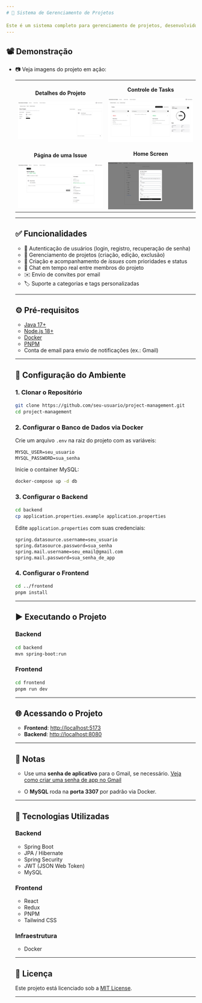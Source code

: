 ```yaml
---
# 📁 Sistema de Gerenciamento de Projetos

Este é um sistema completo para gerenciamento de projetos, desenvolvido com **Spring Boot** no backend e **React** no frontend. Ele oferece funcionalidades como autenticação de usuários, criação e gerenciamento de projetos, issues, chat em tempo real, envio de convites por email e muito mais. O banco de dados **MySQL** é configurado para rodar via **Docker**, facilitando a execução do projeto.
---
```


## 📽️ Demonstração

- 📷 Veja imagens do projeto em ação:

  <table align="center">
  <tr>
    <td align="center">
      <p><strong>Detalhes do Projeto</strong></p>
      <img src="https://raw.githubusercontent.com/SAIKO9X/management-project/main/screenshots/image.png" alt="Detalhes do Projeto" width="400"/>
    </td>
    <td align="center">
      <p><strong>Controle de Tasks</strong></p>
      <img src="https://raw.githubusercontent.com/SAIKO9X/management-project/main/screenshots/image2.png" alt="Controle de Tasks" width="400"/>
    </td>
  </tr>
  <tr>
    <td align="center">
      <p><strong>Página de uma Issue</strong></p>
      <img src="https://raw.githubusercontent.com/SAIKO9X/management-project/main/screenshots/image3.png" alt="Página de uma Issue" width="400"/>
    </td>
    <td align="center">
      <p><strong>Home Screen</strong></p>
      <img src="https://raw.githubusercontent.com/SAIKO9X/management-project/main/screenshots/image4.png" alt="Home Screen" width="400"/>
    </td>
  </tr>
</table>

---

## ✅ Funcionalidades

- 🔐 Autenticação de usuários (login, registro, recuperação de senha)
- 📁 Gerenciamento de projetos (criação, edição, exclusão)
- 🐞 Criação e acompanhamento de _issues_ com prioridades e status
- 💬 Chat em tempo real entre membros do projeto
- ✉️ Envio de convites por email
- 🏷️ Suporte a categorias e tags personalizadas

---

## ⚙️ Pré-requisitos

- [Java 17+](https://www.oracle.com/java/technologies/javase/jdk17-archive-downloads.html)
- [Node.js 18+](https://nodejs.org/)
- [Docker](https://www.docker.com/)
- [PNPM](https://pnpm.io/)
- Conta de email para envio de notificações (ex.: Gmail)

---

## 🚀 Configuração do Ambiente

### 1. Clonar o Repositório

```bash
git clone https://github.com/seu-usuario/project-management.git
cd project-management
```

### 2. Configurar o Banco de Dados via Docker

Crie um arquivo `.env` na raiz do projeto com as variáveis:

```env
MYSQL_USER=seu_usuario
MYSQL_PASSWORD=sua_senha
```

Inicie o container MySQL:

```bash
docker-compose up -d db
```

### 3. Configurar o Backend

```bash
cd backend
cp application.properties.example application.properties
```

Edite `application.properties` com suas credenciais:

```properties
spring.datasource.username=seu_usuario
spring.datasource.password=sua_senha
spring.mail.username=seu_email@gmail.com
spring.mail.password=sua_senha_de_app
```

### 4. Configurar o Frontend

```bash
cd ../frontend
pnpm install
```

---

## ▶️ Executando o Projeto

### Backend

```bash
cd backend
mvn spring-boot:run
```

### Frontend

```bash
cd frontend
pnpm run dev
```

---

## 🌐 Acessando o Projeto

- **Frontend**: [http://localhost:5173](http://localhost:5173)
- **Backend**: [http://localhost:8080](http://localhost:8080)

---

## 📝 Notas

- Use uma **senha de aplicativo** para o Gmail, se necessário.
  [Veja como criar uma senha de app no Gmail](https://support.google.com/accounts/answer/185833)

- O **MySQL** roda na **porta 3307** por padrão via Docker.

---

## 🧰 Tecnologias Utilizadas

### Backend

- Spring Boot
- JPA / Hibernate
- Spring Security
- JWT (JSON Web Token)
- MySQL

### Frontend

- React
- Redux
- PNPM
- Tailwind CSS

### Infraestrutura

- Docker

---

## 📄 Licença

Este projeto está licenciado sob a [MIT License](LICENSE).

---
